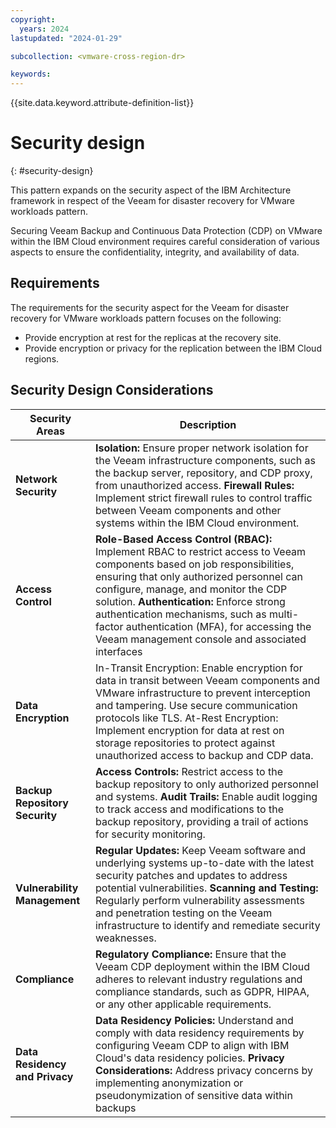 ```yaml
---
copyright:
  years: 2024
lastupdated: "2024-01-29"

subcollection: <vmware-cross-region-dr>

keywords:
---
```

{{site.data.keyword.attribute-definition-list}}

# Security design

{: #security-design}

This pattern expands on the security aspect of the IBM Architecture framework in respect of the Veeam for disaster recovery for VMware workloads pattern.

Securing Veeam Backup and Continuous Data Protection (CDP) on VMware within the IBM Cloud environment requires careful consideration of various aspects to ensure the confidentiality, integrity, and availability of data.

## Requirements

The requirements for the security aspect for the Veeam for disaster recovery for VMware workloads pattern focuses on the following:

- Provide encryption at rest for the replicas at the recovery site.
- Provide encryption or privacy for the replication between the IBM Cloud regions.

## Security Design Considerations

| Security Areas                       | Description                                                                                                                                                                                                                                                                                                                                                                                                       |
| ------------------------------------ | ----------------------------------------------------------------------------------------------------------------------------------------------------------------------------------------------------------------------------------------------------------------------------------------------------------------------------------------------------------------------------------------------------------------- |
| **Network Security**           | **Isolation:** Ensure proper network isolation for the Veeam infrastructure components, such as the backup server, repository, and CDP proxy, from unauthorized access. **Firewall Rules:** Implement strict firewall rules to control traffic between Veeam components and other systems within the IBM Cloud environment.                                                                           |
| **Access Control**             | **Role-Based Access Control (RBAC):** Implement RBAC to restrict access to Veeam components based on job responsibilities, ensuring that only authorized personnel can configure, manage, and monitor the CDP solution. **Authentication:** Enforce strong authentication mechanisms, such as multi-factor authentication (MFA), for accessing the Veeam management console and associated interfaces |
| **Data Encryption**            | In-Transit Encryption: Enable encryption for data in transit between Veeam components and VMware infrastructure to prevent interception and tampering. Use secure communication protocols like TLS. At-Rest Encryption: Implement encryption for data at rest on storage repositories to protect against unauthorized access to backup and CDP data.                                                              |
| **Backup Repository Security** | **Access Controls:** Restrict access to the backup repository to only authorized personnel and systems. **Audit Trails:** Enable audit logging to track access and modifications to the backup repository, providing a trail of actions for security monitoring.                                                                                                                                      |
| **Vulnerability Management**   | **Regular Updates:** Keep Veeam software and underlying systems up-to-date with the latest security patches and updates to address potential vulnerabilities. **Scanning and Testing:** Regularly perform vulnerability assessments and penetration testing on the Veeam infrastructure to identify and remediate security weaknesses.                                                                |
| **Compliance**                 | **Regulatory Compliance:** Ensure that the Veeam CDP deployment within the IBM Cloud adheres to relevant industry regulations and compliance standards, such as GDPR, HIPAA, or any other applicable requirements.                                                                                                                                                                                          |
| **Data Residency and Privacy** | **Data Residency Policies:** Understand and comply with data residency requirements by configuring Veeam CDP to align with IBM Cloud's data residency policies. **Privacy Considerations:** Address privacy concerns by implementing anonymization or pseudonymization of sensitive data within backups                                                                                               |
